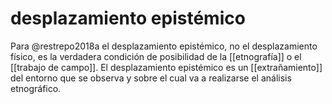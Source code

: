 # desplazamiento epistémico
Para @restrepo2018a el desplazamiento epistémico, no el desplazamiento físico, es la verdadera condición de posibilidad de la [[etnografía]] o el [[trabajo de campo]]. El desplazamiento epistémico es un [[extrañamiento]] del entorno que se observa y sobre el cual va a realizarse el análisis etnográfico.
